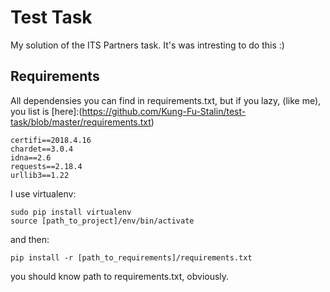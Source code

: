 # Test Task

My solution of the ITS Partners task. It's was intresting to do this :)

## Requirements

All dependensies you can find in requirements.txt, but if you lazy, (like me), you list is [here]:(https://github.com/Kung-Fu-Stalin/test-task/blob/master/requirements.txt)
```
certifi==2018.4.16
chardet==3.0.4
idna==2.6
requests==2.18.4
urllib3==1.22
```
I use virtualenv:
```
sudo pip install virtualenv
source [path_to_project]/env/bin/activate
```
and then:
```
pip install -r [path_to_requirements]/requirements.txt
```
you should know path to requirements.txt, obviously.
